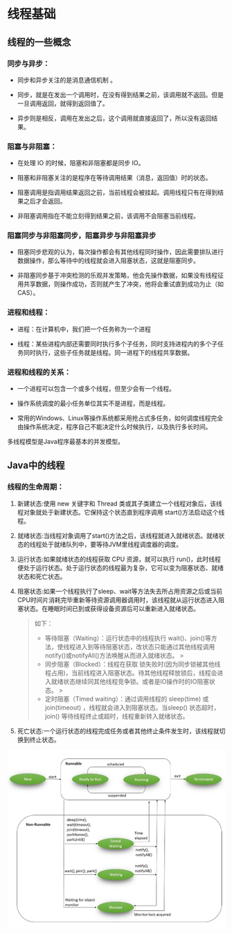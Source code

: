 # 线程基础

## 线程的一些概念

### 同步与异步：
- 同步和异步关注的是消息通信机制 。

- 同步，就是在发出一个调用时，在没有得到结果之前，该调用就不返回。但是一旦调用返回，就得到返回值了。
 
- 异步则是相反，调用在发出之后，这个调用就直接返回了，所以没有返回结果。

### 阻塞与非阻塞：
- 在处理 IO 的时候，阻塞和非阻塞都是同步 IO。

- 阻塞和非阻塞关注的是程序在等待调用结果（消息，返回值）时的状态。

- 阻塞调用是指调用结果返回之前，当前线程会被挂起。调用线程只有在得到结果之后才会返回。

- 非阻塞调用指在不能立刻得到结果之前，该调用不会阻塞当前线程。


### 阻塞同步与非阻塞同步，阻塞异步与非阻塞异步
- 阻塞同步悲观的认为，每次操作都会有其他线程同时操作，因此需要排队进行数据操作，那么等待中的线程就会进入阻塞状态，这就是阻塞同步。

- 非阻塞同步基于冲突检测的乐观并发策略，他会先操作数据，如果没有线程征用共享数据，则操作成功，否则就产生了冲突，他将会重试直到成功为止（如CAS）。
	

### 进程和线程：
- 进程：在计算机中，我们把一个任务称为一个进程

- 线程：某些进程内部还需要同时执行多个子任务，同时支持进程内的多个子任务同时执行，这些子任务就是线程。同一进程下的线程共享数据。

### 进程和线程的关系：
- 一个进程可以包含一个或多个线程，但至少会有一个线程。

- 操作系统调度的最小任务单位其实不是进程，而是线程。

- 常用的Windows、Linux等操作系统都采用抢占式多任务，如何调度线程完全由操作系统决定，程序自己不能决定什么时候执行，以及执行多长时间。

多线程模型是Java程序最基本的并发模型。


## Java中的线程

### 线程的生命周期：
1. 新建状态:使用 new 关键字和 Thread 类或其子类建立一个线程对象后，该线程对象就处于新建状态。它保持这个状态直到程序调用 start()方法启动这个线程。

2. 就绪状态:当线程对象调用了start()方法之后，该线程就进入就绪状态。就绪状态的线程处于就绪队列中，要等待JVM里线程调度器的调度。

3. 运行状态:如果就绪状态的线程获取 CPU 资源，就可以执行 run()，此时线程便处于运行状态。处于运行状态的线程最为复杂，它可以变为阻塞状态、就绪状态和死亡状态。

4. 阻塞状态:如果一个线程执行了sleep、wait等方法失去所占用资源之后或当前CPU时间片消耗完毕重新等待资源调用器调用时，该线程就从运行状态进入阻塞状态。在睡眠时间已到或获得设备资源后可以重新进入就绪状态。
    > 如下：
	> - 等待阻塞（Waiting）：运行状态中的线程执行 wait()、join()等方法，使线程进入到等待阻塞状态，改状态只能通过其他线程调用notify()或notifyAll()方法唤醒从而进入就绪状态。
                                                                                                               >
	> - 同步阻塞（Blocked）：线程在获取 锁失败时(因为同步锁被其他线程占用)，当前线程进入阻塞状态。待其他线程释放锁后，线程会进入就绪状态继续同其他线程竞争锁。或者是IO操作时的IO阻塞状态。
                                                                                                               >
	> - 定时阻塞（Timed waiting）：通过调用线程的 sleep(time) 或 join(timeout) ，线程就会进入到阻塞状态。当sleep() 状态超时，join() 等待线程终止或超时，线程重新转入就绪状态。

5. 死亡状态:一个运行状态的线程完成任务或者其他终止条件发生时，该线程就切换到终止状态。

![图例](/docs/img/thread_model.png)
